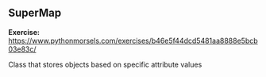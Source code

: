 ## SuperMap

**Exercise:** https://www.pythonmorsels.com/exercises/b46e5f44dcd5481aa8888e5bcb03e83c/

Class that stores objects based on specific attribute values
